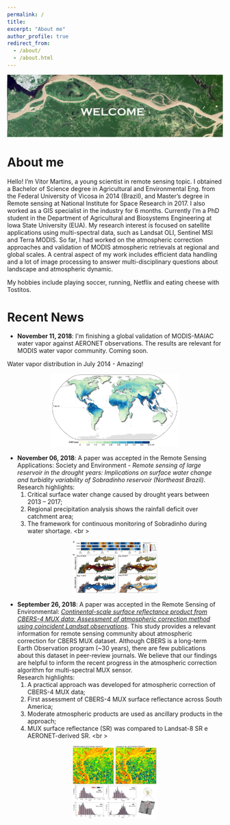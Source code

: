 ```yaml
---
permalink: /
title:
excerpt: "About me"
author_profile: true
redirect_from: 
  - /about/
  - /about.html
---
```


<p align="center">
<img src="/images/intro2.jpg" style="width: 700px;"/>
</p>

# About me

Hello! I’m Vitor Martins, a young scientist in remote sensing topic. I obtained a Bachelor of Science degree in Agricultural and Environmental Eng. from the Federal University of Vicosa in 2014 (Brazil), and Master’s degree in Remote sensing at National Institute for Space Research in 2017. I also worked as a GIS specialist in the industry for 6 months. Currently I’m a PhD student in the Department of Agricultural and Biosystems Engineering at Iowa State University (EUA). My research interest is focused on satellite applications using multi-spectral data, such as Landsat OLI, Sentinel MSI and Terra MODIS. So far, I had worked on the atmospheric correction approaches and validation of MODIS atmospheric retrievals at regional and global scales. A central aspect of my work includes efficient data handling and a lot of image processing to answer multi-disciplinary questions about landscape and atmospheric dynamic. 

My hobbies include playing soccer, running, Netflix and eating cheese with Tostitos.



# Recent News

* **November 11, 2018**: I'm finishing a global validation of MODIS-MAIAC water vapor against AERONET observations. The results are relevant for MODIS water vapor community. Coming soon.

Water vapor distribution in July 2014 - Amazing!
<p align="center">
<img src="/images/cwvjpg.jpg" style="width: 300px;"/>
</p>

* **November 06, 2018**: A paper was accepted in the Remote Sensing Applications: Society and Environment - 
*Remote sensing of large reservoir in the drought years: Implications on surface water change and turbidity variability of Sobradinho reservoir (Northeast Brazil)*.
<br>Research highlights:
    1) Critical surface water change caused by drought years between 2013 – 2017;
    2) Regional precipitation analysis shows the rainfall deficit over catchment area;
    3) The framework for continuous monitoring of Sobradinho during water shortage.
    <br \>
<p align="center">
<img src="/images/SOB.jpg" style="width: 200px;"/>
</p>

* **September 26, 2018**: A paper was accepted in the Remote Sensing of Environmental: [*Continental-scale surface reflectance product from CBERS-4 MUX data: Assessment of atmospheric correction method using coincident Landsat observations*](https://doi.org/10.1016/j.rse.2018.09.017). 
This study provides a relevant information for remote sensing community about atmospheric correction for CBERS MUX dataset. Although CBERS is a long-term Earth Observation program (~30 years), there are few publications about this dataset in peer-review journals. We believe that our findings are helpful to inform the recent progress in the atmospheric correction algorithm for multi-spectral MUX sensor.
<br>Research highlights:
    1) A practical approach was developed for atmospheric correction of CBERS-4 MUX data;
    2) First assessment of CBERS-4 MUX surface reflectance across South America;
    3) Moderate atmospheric products are used as ancillary products in the approach;
    4) MUX surface reflectance (SR) was compared to Landsat-8 SR e AERONET-derived SR.
    <br \>

<p align="center">
<img src="/images/CBERS.jpg" style="width: 200px;"/>
</p>


